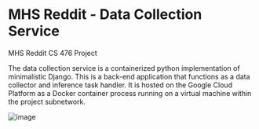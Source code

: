 # MHS Reddit - Data Collection Service
MHS Reddit CS 476 Project

The data collection service is a containerized python implementation of minimalistic Django.  This is a back-end application that functions as a data collector and inference task handler.  It is hosted on the Google Cloud Platform as a Docker container process running on a virtual machine within the project subnetwork.  

![image](https://user-images.githubusercontent.com/29678626/226511587-6b773db9-4cc3-453e-baf7-e09224204360.png)

